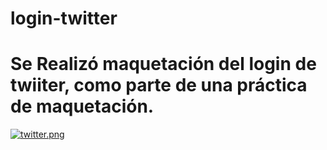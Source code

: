 # login-twitter
# Se Realizó maquetación del  login de twiiter, como parte de una práctica de maquetación. 
[![twitter.png](https://i.postimg.cc/wvKtgMvS/twitter.png)](https://postimg.cc/xkRjP0LR)
